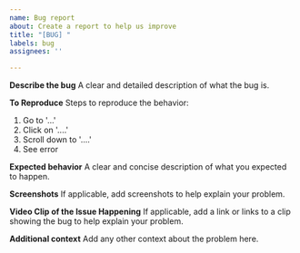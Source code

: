 ```yaml
---
name: Bug report
about: Create a report to help us improve
title: "[BUG] "
labels: bug
assignees: ''

---
```


**Describe the bug**
A clear and detailed description of what the bug is.

**To Reproduce**
Steps to reproduce the behavior:
1. Go to '...'
2. Click on '....'
3. Scroll down to '....'
4. See error

**Expected behavior**
A clear and concise description of what you expected to happen.

**Screenshots**
If applicable, add screenshots to help explain your problem.

**Video Clip of the Issue Happening**
If applicable, add a link or links to a clip showing the bug to help explain your problem.

**Additional context**
Add any other context about the problem here.
